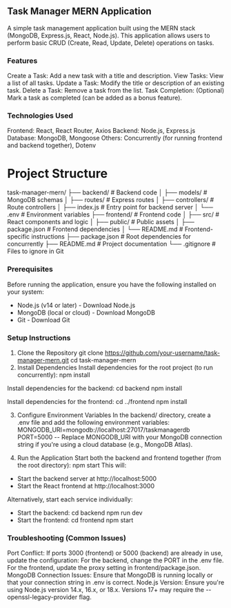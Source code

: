 ## Task Manager MERN Application
A simple task management application built using the MERN stack (MongoDB, Express.js, React, Node.js). This application allows users to perform basic CRUD (Create, Read, Update, Delete) operations on tasks.

### Features
Create a Task: Add a new task with a title and description.
View Tasks: View a list of all tasks.
Update a Task: Modify the title or description of an existing task.
Delete a Task: Remove a task from the list.
Task Completion: (Optional) Mark a task as completed (can be added as a bonus feature).

### Technologies Used
Frontend: React, React Router, Axios
Backend: Node.js, Express.js
Database: MongoDB, Mongoose
Others: Concurrently (for running frontend and backend together), Dotenv

# Project Structure
task-manager-mern/
├── backend/                 # Backend code
│   ├── models/              # MongoDB schemas
│   ├── routes/              # Express routes
│   ├── controllers/         # Route controllers
│   ├── index.js             # Entry point for backend server
│   └── .env                 # Environment variables
├── frontend/                # Frontend code
│   ├── src/                 # React components and logic
│   ├── public/              # Public assets
│   ├── package.json         # Frontend dependencies
│   └── README.md            # Frontend-specific instructions
├── package.json             # Root dependencies for concurrently
├── README.md                # Project documentation
└── .gitignore               # Files to ignore in Git

### Prerequisites
Before running the application, ensure you have the following installed on your system:
- Node.js (v14 or later) - Download Node.js
- MongoDB (local or cloud) - Download MongoDB
- Git - Download Git

### Setup Instructions
1. Clone the Repository
git clone https://github.com/your-username/task-manager-mern.git
cd task-manager-mern
2. Install Dependencies
Install dependencies for the root project (to run concurrently):
npm install

Install dependencies for the backend:
cd backend
npm install

Install dependencies for the frontend:
cd ../frontend
npm install

3. Configure Environment Variables
In the backend/ directory, create a .env file and add the following environment variables:
  MONGODB_URI=mongodb://localhost:27017/taskmanagerdb
  PORT=5000
-- Replace MONGODB_URI with your MongoDB connection string if you're using a cloud database (e.g., MongoDB Atlas).

4. Run the Application
Start both the backend and frontend together (from the root directory):
npm start
This will:
- Start the backend server at http://localhost:5000
- Start the React frontend at http://localhost:3000

Alternatively, start each service individually:
- Start the backend:
  cd backend
  npm run dev
- Start the frontend:
  cd frontend
  npm start

### Troubleshooting (Common Issues)
Port Conflict: If ports 3000 (frontend) or 5000 (backend) are already in use, update the configuration:
  For the backend, change the PORT in the .env file.
  For the frontend, update the proxy setting in frontend/package.json.
MongoDB Connection Issues: Ensure that MongoDB is running locally or that your connection string in .env is correct.
Node.js Version: Ensure you're using Node.js version 14.x, 16.x, or 18.x. Versions 17+ may require the --openssl-legacy-provider flag.

